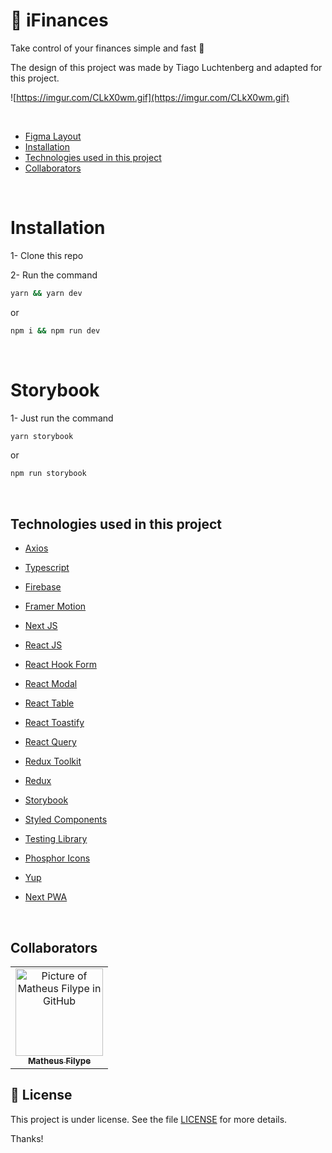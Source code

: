# 💸 iFinances

Take control of your finances simple and fast 🚀

The design of this project was made by Tiago Luchtenberg and adapted for this project.

![https://imgur.com/CLkX0wm.gif](https://imgur.com/CLkX0wm.gif)

<br/>

- [Figma Layout](https://www.figma.com/file/fo9AynSWDylQSXHVPY39Rp/dtmoney-re-design?node-id=35212%3A1490)
- [Installation](#installation)
- [Technologies used in this project](#technologies-used-in-this-project)
- [Collaborators](#collaborators)

<br/>

# <strong>Installation</strong>

1- Clone this repo

2- Run the command

```bash
yarn && yarn dev
```

or

```bash
npm i && npm run dev
```

<br/>

# Storybook

1- Just run the command

```bash
yarn storybook
```

or

```bash
npm run storybook
```

</br>

 ## Technologies used in this project

- [Axios](https://axios-http.com/ptbr/docs/intro)

- [Typescript](https://www.typescriptlang.org/)

- [Firebase](https://firebase.google.com/)

- [Framer Motion](https://www.framer.com/motion/)

- [Next JS](https://nextjs.org/)

- [React JS](https://pt-br.reactjs.org/)

- [React Hook Form](https://react-hook-form.com/)

- [React Modal](https://github.com/reactjs/react-modal)

- [React Table](https://react-table-v7.tanstack.com/)

- [React Toastify](https://fkhadra.github.io/react-toastify/introduction)

- [React Query](https://react-query.tanstack.com/)

- [Redux Toolkit](https://redux-toolkit.js.org/)

- [Redux](https://redux.js.org/)

- [Storybook](https://storybook.js.org/)

- [Styled Components](https://styled-components.com/)

- [Testing Library](https://testing-library.com/)

- [Phosphor Icons](https://phosphoricons.com/)

- [Yup](https://github.com/jquense/yup)

- [Next PWA](https://www.npmjs.com/package/next-pwa)

<br/>

## Collaborators

<table>
  <tr>
    <td align="center">
      <a href="#">
        <img src="https://avatars.githubusercontent.com/u/67132916?v=4" width="140px;" alt="Picture of Matheus Filype in GitHub"/><br>
        <sub>
          <b>Matheus Filype</b>
        </sub>
      </a>
    </td>
  </tr>
</table>

## 📝 License

This project is under license. See the file [LICENSE](LICENSE.md) for more details.

Thanks!

